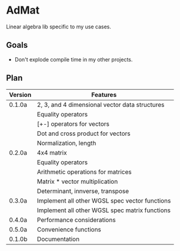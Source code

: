 # AdMat

Linear algebra lib specific to my use cases.

## Goals

- Don't explode compile time in my other projects.

## Plan

| Version | Features |
| ------- | -------- |
|0.1.0a| 2, 3, and 4 dimensional vector data structures|
|| Equality operators |
|| [+-] operators for vectors |
|| Dot and cross product for vectors |
|| Normalization, length |
| 0.2.0a | 4x4 matrix |
|| Equality operators |
|| Arithmetic operations for matrices |
|| Matrix * vector multiplication |
|| Determinant, innverse, transpose |
|0.3.0a| Implement all other WGSL spec vector functions |
|| Implement all other WGSL spec matrix functions |
|0.4.0a| Performance considerations |
|0.5.0a| Convenience functions |
|0.1.0b| Documentation |
